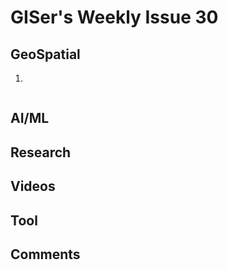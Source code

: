 # GISer's Weekly Issue 30

## GeoSpatial

1. []()

![]()

## AI/ML

## Research

## Videos

## Tool

## Comments
